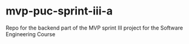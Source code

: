 # mvp-puc-sprint-iii-a
Repo for the backend part of the MVP sprint III project for the Software Engineering Course
